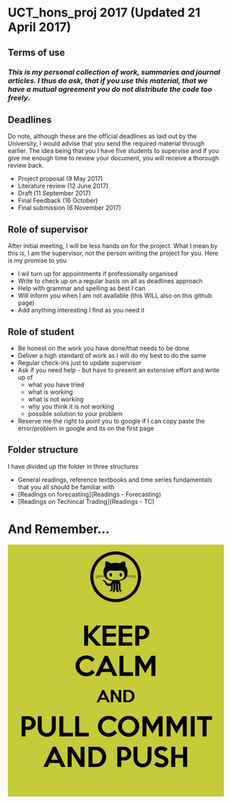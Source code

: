 # UCT_hons_proj 2017 (Updated 21 April 2017)

## Terms of use
### *This is my personal collection of work, summaries and journal articles. I thus do ask, that if you use this material, that we have a mutual agreement you do not distribute the code too freely*. 

## Deadlines

Do note, although these are the official deadlines as laid out by the University, I would advise that you send the required material through earlier. The idea being that you I have five students to supervise and if you give me enough time to review your document, you will receive a thorough review back.

* Project proposal (9 May 2017)
* Literature review (12 June 2017)
* Draft (11 September 2017)
* Final Feedback (16 October)
* Final submission (6 November 2017)

## Role of supervisor

After initial meeting, I will be less hands on for the project. What I mean by this is, I am the supervisor, not the person writing the project for you. Here is my promise to you

* I wil turn up for appointments if professionally organised
* Write to check up on a regular basis on all as deadlines approach
* Help with grammar and spelling as best I can
* Will inform you when I am not available (this WILL also on this github page)
* Add anything interesting I find as you need it

## Role of student

* Be honest on the work you have done/that needs to be done
* Deliver a high standard of work as I will do my best to do the same
* Regular check-ins just to update supervisor
* Ask if you need help - but have to present an extensive effort and write up of 
    - what you have tried
    - what is working
    - what is not working
    - why you think it is not working
    - possible solution to your problem
* Reserve me the right to point you to google if I can copy paste the error/problem in google and its on the first page

## Folder structure

I have divided up the folder in three structures

* General readings, reference textbooks and time series fundamentals that you all should be familiar with
 * [Readings on forecasting](Readings - Forecasting)
 * [Readings on Techincal Trading](Readings - TC)
 
# And Remember...
 
![](logo.png)
